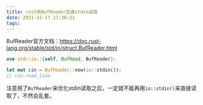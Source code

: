 ```yaml
---
title: rust用BufReader加速stdin读取
date: 2021-11-17 17:30:21
tags:
---
```


BufReader官方文档：<https://doc.rust-lang.org/stable/std/io/struct.BufReader.html>

```rust
use std::io::{self, BufRead, BufReader};

let mut cin = BufReader::new(io::stdin());
// cin.read_line
```

注意用了```BufReader```来优化stdin读取之后，一定就不能再用```io::stdin()```来直接读取了，不然会乱套。
